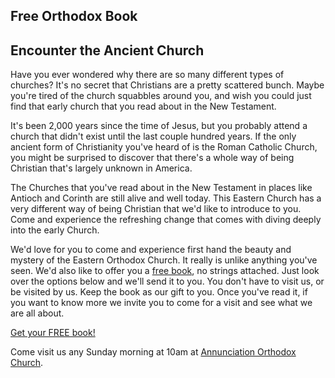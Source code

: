 
<section class="page-header">
   <h1 class="project-name">Free Orthodox Book</h1>
   <h2 class="project-tagline">Encounter the Ancient Church</h2>
</section>

<section class="main-content">
   <p>Have you ever wondered why there are so many different types of churches?  It's no secret that Christians are a pretty scattered bunch.  Maybe you're tired of the church squabbles around you, and wish you could just find that early church that you read about in the New Testament.</p>
   
   <p>It's been 2,000 years since the time of Jesus, but you probably attend a church that didn't exist until the last couple hundred years.  If the only ancient form of Christianity you've heard of is the Roman Catholic Church, you might be surprised to discover that there's a whole way of being Christian that's largely unknown in America.</p>
   
   <p>The Churches that you've read about in the New Testament in places like Antioch and Corinth are still alive and well today.  This Eastern Church has a very different way of being Christian that we'd like to introduce to you.  Come and experience the refreshing change that comes with diving deeply into the early Church.</p>
   
   <p>We'd love for you to come and experience first hand the beauty and mystery of the Eastern Orthodox Church.  It really is unlike anything you've seen.  We'd also like to offer you a <a href="book.html">free book</a>, no strings attached.  Just look over the options below and we'll send it to you.  You don't have to visit us, or be visited by us.  Keep the book as our gift to you.  Once you've read it, if you want to know more we invite you to come for a visit and see what we are all about.</p>

   <p><a href="book.html">Get your FREE book!</a></p>
   
   <p>Come visit us any Sunday morning at 10am at <a href="https://www.google.com/maps/place/Annunciation+Church/@39.8466308,-88.9612063,17z/data=!3m1!4b1!4m5!3m4!1s0x8874b03643fb1229:0x41d8cad4c042797f!8m2!3d39.8466308!4d-88.9590176">Annunciation Orthodox Church</a>.</p>
</section>
    
<script>
fbq('track', 'ViewContent', { content_name: 'home' });
</script>
